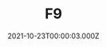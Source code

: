 ---
title: "F9"
year: 2021
date: 2021-10-23T00:00:03.000Z
permalink: /almanac/movies/2021-10-23-f9/index.html
link: https://letterboxd.com/rknightuk/film/f9/
rating: 3
---